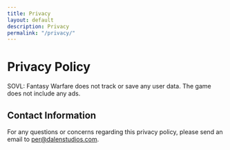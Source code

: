 ```yaml
---
title: Privacy
layout: default
description: Privacy
permalink: "/privacy/"
---
```


# Privacy Policy

SOVL: Fantasy Warfare does not track or save any user data. The game does not include any ads.


## Contact Information

For any questions or concerns regarding this privacy policy, please send an email to per@dalenstudios.com.
